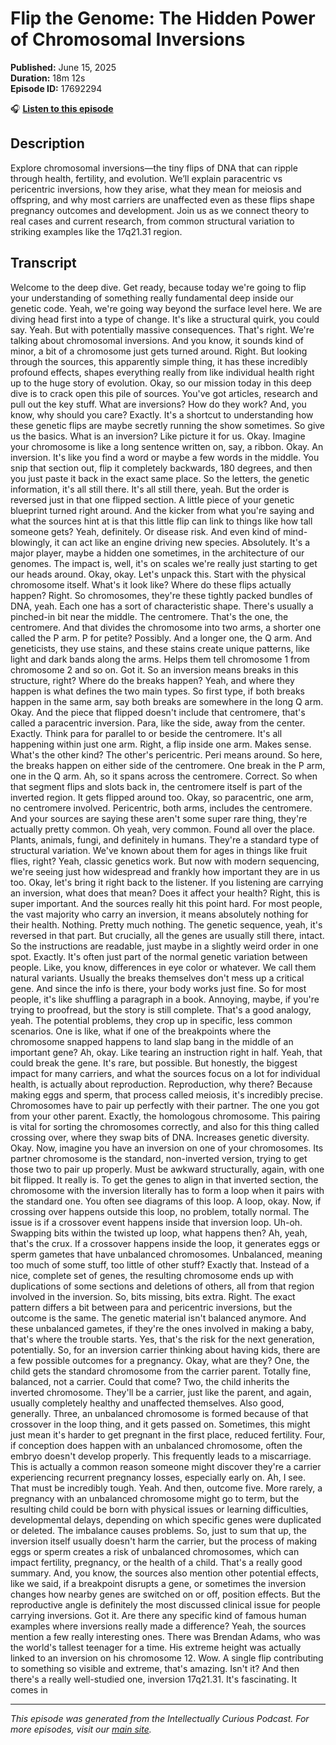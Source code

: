 # Flip the Genome: The Hidden Power of Chromosomal Inversions

**Published:** June 15, 2025  
**Duration:** 18m 12s  
**Episode ID:** 17692294

🎧 **[Listen to this episode](https://intellectuallycurious.buzzsprout.com/2529712/episodes/17692294-flip-the-genome-the-hidden-power-of-chromosomal-inversions)**

## Description

Explore chromosomal inversions—the tiny flips of DNA that can ripple through health, fertility, and evolution. We’ll explain paracentric vs pericentric inversions, how they arise, what they mean for meiosis and offspring, and why most carriers are unaffected even as these flips shape pregnancy outcomes and development. Join us as we connect theory to real cases and current research, from common structural variation to striking examples like the 17q21.31 region.

## Transcript

Welcome to the deep dive. Get ready, because today we're going to flip your understanding of something really fundamental deep inside our genetic code. Yeah, we're going way beyond the surface level here. We are diving head first into a type of change. It's like a structural quirk, you could say. Yeah. But with potentially massive consequences. That's right. We're talking about chromosomal inversions. And you know, it sounds kind of minor, a bit of a chromosome just gets turned around. Right. But looking through the sources, this apparently simple thing, it has these incredibly profound effects, shapes everything really from like individual health right up to the huge story of evolution. Okay, so our mission today in this deep dive is to crack open this pile of sources. You've got articles, research and pull out the key stuff. What are inversions? How do they work? And, you know, why should you care? Exactly. It's a shortcut to understanding how these genetic flips are maybe secretly running the show sometimes. So give us the basics. What is an inversion? Like picture it for us. Okay. Imagine your chromosome is like a long sentence written on, say, a ribbon. Okay. An inversion. It's like you find a word or maybe a few words in the middle. You snip that section out, flip it completely backwards, 180 degrees, and then you just paste it back in the exact same place. So the letters, the genetic information, it's all still there. It's all still there, yeah. But the order is reversed just in that one flipped section. A little piece of your genetic blueprint turned right around. And the kicker from what you're saying and what the sources hint at is that this little flip can link to things like how tall someone gets? Yeah, definitely. Or disease risk. And even kind of mind-blowingly, it can act like an engine driving new species. Absolutely. It's a major player, maybe a hidden one sometimes, in the architecture of our genomes. The impact is, well, it's on scales we're really just starting to get our heads around. Okay, okay. Let's unpack this. Start with the physical chromosome itself. What's it look like? Where do these flips actually happen? Right. So chromosomes, they're these tightly packed bundles of DNA, yeah. Each one has a sort of characteristic shape. There's usually a pinched-in bit near the middle. The centromere. That's the one, the centromere. And that divides the chromosome into two arms, a shorter one called the P arm. P for petite? Possibly. And a longer one, the Q arm. And geneticists, they use stains, and these stains create unique patterns, like light and dark bands along the arms. Helps them tell chromosome 1 from chromosome 2 and so on. Got it. So an inversion means breaks in this structure, right? Where do the breaks happen? Yeah, and where they happen is what defines the two main types. So first type, if both breaks happen in the same arm, say both breaks are somewhere in the long Q arm. Okay. And the piece that flipped doesn't include that centromere, that's called a paracentric inversion. Para, like the side, away from the center. Exactly. Think para for parallel to or beside the centromere. It's all happening within just one arm. Right, a flip inside one arm. Makes sense. What's the other kind? The other's pericentric. Peri means around. So here, the breaks happen on either side of the centromere. One break in the P arm, one in the Q arm. Ah, so it spans across the centromere. Correct. So when that segment flips and slots back in, the centromere itself is part of the inverted region. It gets flipped around too. Okay, so paracentric, one arm, no centromere involved. Pericentric, both arms, includes the centromere. And your sources are saying these aren't some super rare thing, they're actually pretty common. Oh yeah, very common. Found all over the place. Plants, animals, fungi, and definitely in humans. They're a standard type of structural variation. We've known about them for ages in things like fruit flies, right? Yeah, classic genetics work. But now with modern sequencing, we're seeing just how widespread and frankly how important they are in us too. Okay, let's bring it right back to the listener. If you listening are carrying an inversion, what does that mean? Does it affect your health? Right, this is super important. And the sources really hit this point hard. For most people, the vast majority who carry an inversion, it means absolutely nothing for their health. Nothing. Pretty much nothing. The genetic sequence, yeah, it's reversed in that part. But crucially, all the genes are usually still there, intact. So the instructions are readable, just maybe in a slightly weird order in one spot. Exactly. It's often just part of the normal genetic variation between people. Like, you know, differences in eye color or whatever. We call them natural variants. Usually the breaks themselves don't mess up a critical gene. And since the info is there, your body works just fine. So for most people, it's like shuffling a paragraph in a book. Annoying, maybe, if you're trying to proofread, but the story is still complete. That's a good analogy, yeah. The potential problems, they crop up in specific, less common scenarios. One is like, what if one of the breakpoints where the chromosome snapped happens to land slap bang in the middle of an important gene? Ah, okay. Like tearing an instruction right in half. Yeah, that could break the gene. It's rare, but possible. But honestly, the biggest impact for many carriers, and what the sources focus on a lot for individual health, is actually about reproduction. Reproduction, why there? Because making eggs and sperm, that process called meiosis, it's incredibly precise. Chromosomes have to pair up perfectly with their partner. The one you got from your other parent. Exactly, the homologous chromosome. This pairing is vital for sorting the chromosomes correctly, and also for this thing called crossing over, where they swap bits of DNA. Increases genetic diversity. Okay. Now, imagine you have an inversion on one of your chromosomes. Its partner chromosome is the standard, non-inverted version, trying to get those two to pair up properly. Must be awkward structurally, again, with one bit flipped. It really is. To get the genes to align in that inverted section, the chromosome with the inversion literally has to form a loop when it pairs with the standard one. You often see diagrams of this loop. A loop, okay. Now, if crossing over happens outside this loop, no problem, totally normal. The issue is if a crossover event happens inside that inversion loop. Uh-oh. Swapping bits within the twisted up loop, what happens then? Ah, yeah, that's the crux. If a crossover happens inside the loop, it generates eggs or sperm gametes that have unbalanced chromosomes. Unbalanced, meaning too much of some stuff, too little of other stuff? Exactly that. Instead of a nice, complete set of genes, the resulting chromosome ends up with duplications of some sections and deletions of others, all from that region involved in the inversion. So, bits missing, bits extra. Right. The exact pattern differs a bit between para and pericentric inversions, but the outcome is the same. The genetic material isn't balanced anymore. And these unbalanced gametes, if they're the ones involved in making a baby, that's where the trouble starts. Yes, that's the risk for the next generation, potentially. So, for an inversion carrier thinking about having kids, there are a few possible outcomes for a pregnancy. Okay, what are they? One, the child gets the standard chromosome from the carrier parent. Totally fine, balanced, not a carrier. Could that come? Two, the child inherits the inverted chromosome. They'll be a carrier, just like the parent, and again, usually completely healthy and unaffected themselves. Also good, generally. Three, an unbalanced chromosome is formed because of that crossover in the loop thing, and it gets passed on. Sometimes, this might just mean it's harder to get pregnant in the first place, reduced fertility. Four, if conception does happen with an unbalanced chromosome, often the embryo doesn't develop properly. This frequently leads to a miscarriage. This is actually a common reason someone might discover they're a carrier experiencing recurrent pregnancy losses, especially early on. Ah, I see. That must be incredibly tough. Yeah. And then, outcome five. More rarely, a pregnancy with an unbalanced chromosome might go to term, but the resulting child could be born with physical issues or learning difficulties, developmental delays, depending on which specific genes were duplicated or deleted. The imbalance causes problems. So, just to sum that up, the inversion itself usually doesn't harm the carrier, but the process of making eggs or sperm creates a risk of unbalanced chromosomes, which can impact fertility, pregnancy, or the health of a child. That's a really good summary. And, you know, the sources also mention other potential effects, like we said, if a breakpoint disrupts a gene, or sometimes the inversion changes how nearby genes are switched on or off, position effects. But the reproductive angle is definitely the most discussed clinical issue for people carrying inversions. Got it. Are there any specific kind of famous human examples where inversions really made a difference? Yeah, the sources mention a few really interesting ones. There was Brendan Adams, who was the world's tallest teenager for a time. His extreme height was actually linked to an inversion on his chromosome 12. Wow. A single flip contributing to something so visible and extreme, that's amazing. Isn't it? And then there's a really well-studied one, inversion 17q21.31. It's fascinating. It comes in

---
*This episode was generated from the Intellectually Curious Podcast. For more episodes, visit our [main site](https://intellectuallycurious.buzzsprout.com).*
